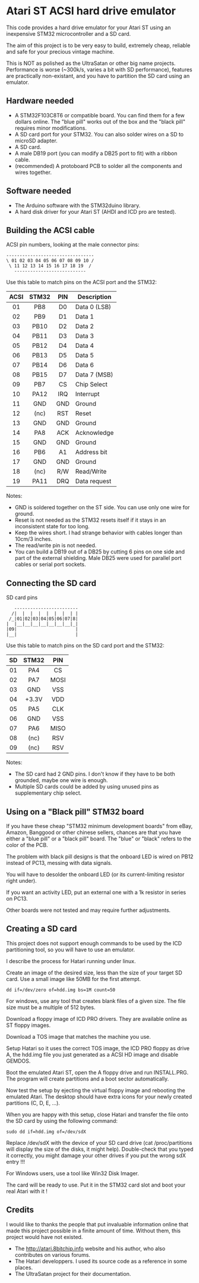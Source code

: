 Atari ST ACSI hard drive emulator
=================================

This code provides a hard drive emulator for your Atari ST using an inexpensive STM32 microcontroller and a SD card.

The aim of this project is to be very easy to build, extremely cheap, reliable and safe for your precious vintage machine.

This is NOT as polished as the UltraSatan or other big name projects. Performance is worse (~300k/s, varies a bit with SD
performance), features are practically non-existant, and you have to partition the SD card using an emulator.

Hardware needed
---------------

 * A STM32F103C8T6 or compatible board. You can find them for a few dollars online. The "blue pill" works out of the box and the "black pill" requires minor modifications.
 * A SD card port for your STM32. You can also solder wires on a SD to microSD adapter.
 * A SD card.
 * A male DB19 port (you can modify a DB25 port to fit) with a ribbon cable.
 * (recommended) A protoboard PCB to solder all the components and wires together.


Software needed
---------------

 * The Arduino software with the STM32duino library.
 * A hard disk driver for your Atari ST (AHDI and ICD pro are tested).


Building the ACSI cable
-----------------------

ACSI pin numbers, looking at the male connector pins:

    ---------------------------------
    \ 01 02 03 04 05 06 07 08 09 10 /
     \ 11 12 13 14 15 16 17 18 19  /
       ---------------------------

Use this table to match pins on the ACSI port and the STM32:

| ACSI | STM32 | PIN | Description      |
|:----:|:-----:|:---:|------------------|
|  01  | PB8   | D0  | Data 0 (LSB)     |
|  02  | PB9   | D1  | Data 1           |
|  03  | PB10  | D2  | Data 2           |
|  04  | PB11  | D3  | Data 3           |
|  05  | PB12  | D4  | Data 4           |
|  06  | PB13  | D5  | Data 5           |
|  07  | PB14  | D6  | Data 6           |
|  08  | PB15  | D7  | Data 7 (MSB)     |
|  09  | PB7   | CS  | Chip Select      |
|  10  | PA12  | IRQ | Interrupt        |
|  11  | GND   | GND | Ground           |
|  12  | (nc)  | RST | Reset            |
|  13  | GND   | GND | Ground           |
|  14  | PA8   | ACK | Acknowledge      |
|  15  | GND   | GND | Ground           |
|  16  | PB6   | A1  | Address bit      |
|  17  | GND   | GND | Ground           |
|  18  | (nc)  | R/W | Read/Write       |
|  19  | PA11  | DRQ | Data request     |

Notes:

 * GND is soldered together on the ST side. You can use only one wire for ground.
 * Reset is not needed as the STM32 resets itself if it stays in an inconsistent state for too long.
 * Keep the wires short. I had strange behavior with cables longer than 10cm/3 inches.
 * The read/write pin is not needed.
 * You can build a DB19 out of a DB25 by cutting 6 pins on one side and part of the external shielding. Male DB25 were used for parallel port cables or serial port sockets.

Connecting the SD card
----------------------

SD card pins


       ------------------------
      /|  |  |  |  |  |  |  | |
     /_|01|02|03|04|05|06|07|8|
    |  |__|__|__|__|__|__|__|_|
    |09|                      |
    |__|                      |


Use this table to match pins on the SD card port and the STM32:

| SD  | STM32 | PIN |
|:---:|:-----:|:---:|
| 01  | PA4   | CS  |
| 02  | PA7   | MOSI|
| 03  | GND   | VSS |
| 04  | +3.3V | VDD |
| 05  | PA5   | CLK |
| 06  | GND   | VSS |
| 07  | PA6   | MISO|
| 08  | (nc)  | RSV |
| 09  | (nc)  | RSV |

Notes:

 * The SD card had 2 GND pins. I don't know if they have to be both grounded, maybe one wire is enough.
 * Multiple SD cards could be added by using unused pins as supplementary chip select.


Using on a "Black pill" STM32 board
-----------------------------------

If you have these cheap "STM32 minimum development boards" from eBay, Amazon, Banggood or other chinese sellers, chances are that
you have either a "blue pill" or a "black pill" board. The "blue" or "black" refers to the color of the PCB.

The problem with black pill designs is that the onboard LED is wired on PB12 instead of PC13, messing with data signals.

You will have to desolder the onboard LED (or its current-limiting resistor right under).

If you want an activity LED, put an external one with a 1k resistor in series on PC13.

Other boards were not tested and may require further adjustments.


Creating a SD card
------------------

This project does not support enough commands to be used by the ICD partitioning tool, so you will have to use an emulator.

I describe the process for Hatari running under linux.

Create an image of the desired size, less than the size of your target SD card. Use a small image like 50MB for the first attempt.

    dd if=/dev/zero of=hdd.img bs=1M count=50

For windows, use any tool that creates blank files of a given size. The file size must be a multiple of 512 bytes.

Download a floppy image of ICD PRO drivers. They are available online as ST floppy images.

Download a TOS image that matches the machine you use.

Setup Hatari so it uses the correct TOS image, the ICD PRO floppy as drive A, the hdd.img file you just generated as a ACSI HD
image and disable GEMDOS.

Boot the emulated Atari ST, open the A floppy drive and run INSTALL.PRG. The program will create partitions and a boot sector
automatically.

Now test the setup by ejecting the virtual floppy image and rebooting the emulated Atari. The desktop should have extra icons for
your newly created partitions (C, D, E, ...).

When you are happy with this setup, close Hatari and transfer the file onto the SD card by using the following command:

    sudo dd if=hdd.img of=/dev/sdX

Replace /dev/sdX with the device of your SD card drive (cat /proc/partitions will display the size of the disks, it might help).
Double-check that you typed it correctly, you might damage your other drives if you put the wrong sdX entry !!!

For Windows users, use a tool like Win32 Disk Imager.

The card will be ready to use. Put it in the STM32 card slot and boot your real Atari with it !


Credits
-------

I would like to thanks the people that put invaluable information online that made this project possible in a finite amount of
time. Without them, this project would have not existed.

 * The http://atari.8bitchip.info website and his author, who also contributes on various forums.
 * The Hatari developpers. I used its source code as a reference in some places.
 * The UltraSatan project for their documentation.

